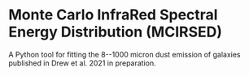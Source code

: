 # Monte Carlo InfraRed Spectral Energy Distribution (MCIRSED)

A Python tool for fitting the 8--1000 micron dust emission of galaxies published in Drew et al. 2021 in preparation.